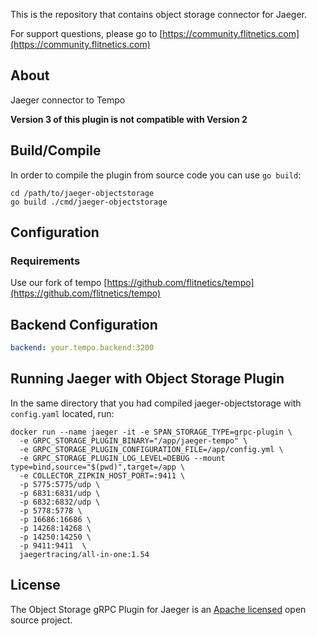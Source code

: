 This is the repository that contains object storage connector for Jaeger.

For support questions, please go to [https://community.flitnetics.com](https://community.flitnetics.com)

## About
Jaeger connector to Tempo

**Version 3 of this plugin is not compatible with Version 2**

## Build/Compile
In order to compile the plugin from source code you can use `go build`:

```
cd /path/to/jaeger-objectstorage
go build ./cmd/jaeger-objectstorage
```

## Configuration
### Requirements
Use our fork of tempo [https://github.com/flitnetics/tempo](https://github.com/flitnetics/tempo)

## Backend Configuration
```config.yaml
backend: your.tempo.backend:3200
```

## Running Jaeger with Object Storage Plugin
In the same directory that you had compiled jaeger-objectstorage with `config.yaml` located, run:

```
docker run --name jaeger -it -e SPAN_STORAGE_TYPE=grpc-plugin \                             
  -e GRPC_STORAGE_PLUGIN_BINARY="/app/jaeger-tempo" \
  -e GRPC_STORAGE_PLUGIN_CONFIGURATION_FILE=/app/config.yml \
  -e GRPC_STORAGE_PLUGIN_LOG_LEVEL=DEBUG --mount type=bind,source="$(pwd)",target=/app \
  -e COLLECTOR_ZIPKIN_HOST_PORT=:9411 \
  -p 5775:5775/udp \
  -p 6831:6831/udp \
  -p 6832:6832/udp \
  -p 5778:5778 \
  -p 16686:16686 \
  -p 14268:14268 \
  -p 14250:14250 \
  -p 9411:9411  \
  jaegertracing/all-in-one:1.54
```

## License

The Object Storage gRPC Plugin for Jaeger is an [Apache licensed](LICENSE) open source project.
